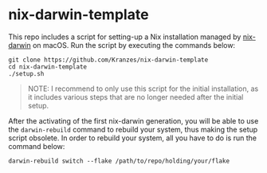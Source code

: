# nix-darwin-template

This repo includes a script for setting-up a Nix installation managed by [nix-darwin](https://github.com/LnL7/nix-darwin) on macOS. Run the script by executing the commands below:

```console
git clone https://github.com/Kranzes/nix-darwin-template
cd nix-darwin-template
./setup.sh
```
 > NOTE: I recommend to only use this script for the initial installation, as it includes various steps that are no longer needed after the initial setup.

After the activating of the first nix-darwin generation, you will be able to use the `darwin-rebuild` command to rebuild your system, thus making the setup script obsolete. In order to rebuild your system, all you have to do is run the command below:
```console
darwin-rebuild switch --flake /path/to/repo/holding/your/flake
```
